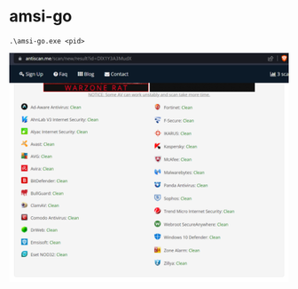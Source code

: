 # amsi-go

```
.\amsi-go.exe <pid>
```
![](https://github.com/namcuongq/amsi-go/blob/master/image/scan.png?raw=true)

